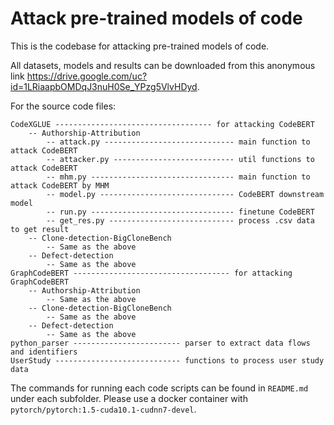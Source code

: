 # Attack pre-trained models of code

This is the codebase for attacking pre-trained models of code.

All datasets, models and results can be downloaded from this anonymous link https://drive.google.com/uc?id=1LRiaapbOMDqJ3nuH0Se_YPzg5VlvHDyd.

For the source code files:

```
CodeXGLUE ----------------------------------- for attacking CodeBERT
    -- Authorship-Attribution
        -- attack.py ----------------------------- main function to attack CodeBERT
        -- attacker.py --------------------------- util functions to attack CodeBERT
        -- mhm.py -------------------------------- main function to attack CodeBERT by MHM
        -- model.py ------------------------------ CodeBERT downstream model
        -- run.py -------------------------------- finetune CodeBERT
        -- get_res.py ---------------------------- process .csv data to get result
    -- Clone-detection-BigCloneBench
        -- Same as the above
    -- Defect-detection
        -- Same as the above
GraphCodeBERT ----------------------------------- for attacking GraphCodeBERT
    -- Authorship-Attribution
        -- Same as the above
    -- Clone-detection-BigCloneBench
        -- Same as the above
    -- Defect-detection
        -- Same as the above
python_parser ------------------------ parser to extract data flows and identifiers
UserStudy ---------------------------- functions to process user study data
```

The commands for running each code scripts can be found in `README.md` under each subfolder. Please use a docker container with `pytorch/pytorch:1.5-cuda10.1-cudnn7-devel`.
